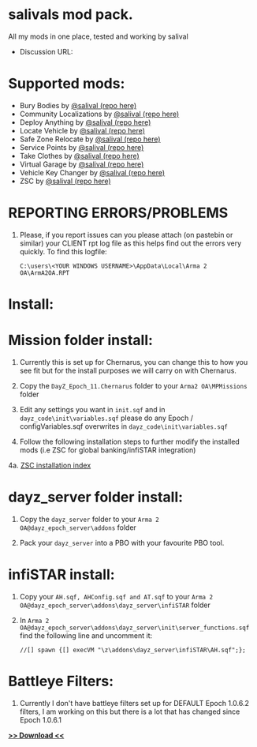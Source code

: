 # salivals mod pack.
All my mods in one place, tested and working by salival

* Discussion URL:

# Supported mods:

* Bury Bodies by [@salival (repo here)](https://github.com/oiad/buryBodies)
* Community Localizations by [@salival (repo here)](https://github.com/oiad/communityLocalizations)
* Deploy Anything by [@salival (repo here)](https://github.com/oiad/DayZEpochDeployableBike)
* Locate Vehicle by [@salival (repo here)](https://github.com/oiad/locateVehicle)
* Safe Zone Relocate by [@salival (repo here)](https://github.com/oiad/safeZoneRelocate)
* Service Points by [@salival (repo here)](https://github.com/oiad/service_points)
* Take Clothes by [@salival (repo here)](https://github.com/oiad/TakeClothes)
* Virtual Garage by [@salival (repo here)](https://github.com/oiad/virtualGarage)
* Vehicle Key Changer by [@salival (repo here)](https://github.com/oiad/vkc)
* ZSC by [@salival (repo here)](https://github.com/oiad/ZSC)

# REPORTING ERRORS/PROBLEMS

1. Please, if you report issues can you please attach (on pastebin or similar) your CLIENT rpt log file as this helps find out the errors very quickly. To find this logfile:

	```sqf
	C:\users\<YOUR WINDOWS USERNAME>\AppData\Local\Arma 2 OA\ArmA2OA.RPT
	```

# Install:

# Mission folder install:

1. Currently this is set up for Chernarus, you can change this to how you see fit but for the install purposes we will carry on with Chernarus.

2. Copy the <code>DayZ_Epoch_11.Chernarus</code> folder to your <code>Arma2 OA\MPMissions</code> folder

3. Edit any settings you want in <code>init.sqf</code> and in <code>dayz_code\init\variables.sqf</code> please do any Epoch / configVariables.sqf overwrites in <code>dayz_code\init\variables.sqf</code>

4. Follow the following installation steps to further modify the installed mods (i.e ZSC for global banking/infiSTAR integration)

4a. [ZSC installation index](https://github.com/oiad/ZSC#index)

# dayz_server folder install:

1. Copy the <code>dayz_server</code> folder to your <code>Arma 2 OA\@dayz_epoch_server\addons</code> folder

2. Pack your <code>dayz_server</code> into a PBO with your favourite PBO tool.

# infiSTAR install:

1. Copy your <code>AH.sqf, AHConfig.sqf and AT.sqf</code> to your <code>Arma 2 OA\@dayz_epoch_server\addons\dayz_server\infiSTAR</code> folder

2. In <code>Arma 2 OA\@dayz_epoch_server\addons\dayz_server\init\server_functions.sqf</code> find the following line and uncomment it:
	```sqf
	//[] spawn {[] execVM "\z\addons\dayz_server\infiSTAR\AH.sqf";};
	```

# Battleye Filters:

1. Currently I don't have battleye filters set up for DEFAULT Epoch 1.0.6.2 filters, I am working on this but there is a lot that has changed since Epoch 1.0.6.1

**[>> Download <<](https://github.com/oiad/communityLocalizations/archive/master.zip)**